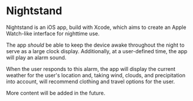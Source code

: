 # Nightstand

Nightstand is an iOS app, build with Xcode, which aims to create an Apple Watch-like interface for nighttime use.

The app *should* be able to keep the device awake throughout the night to serve as a large clock display. 
Additionally, at a user-defined time, the app will play an alarm sound. 

When the user responds to this alarm, 
the app will display the current weather for the user's location and, taking wind, clouds, and precipitation
into account, will recommend clothing and travel options for the user.

More content will be added in the future.
